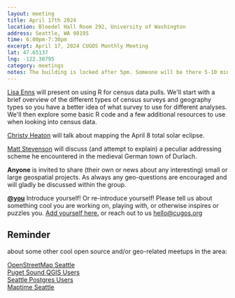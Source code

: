 ```yaml
---
layout: meeting
title: April 17th 2024
location: Bloedel Hall Room 292, University of Washington
address: Seattle, WA 98195
time: 6:00pm-7:30pm
excerpt: April 17, 2024 CUGOS Monthly Meeting
lat: 47.65137
lng: -122.30795
category: meetings
notes: The building is locked after 5pm. Someone will be there 5-10 minutes until 6pm to let us in. If you see nobody around and can't access, call the phone number posted at the door to be let it. We will adjourn to the College Inn Pub for a happy hour after the meeting!
---
```


[Lisa Enns](https://www.ennsanalytics.com/) will present on using R for census data pulls. We'll start with a brief overview of the different types of census surveys and geography types so you have a better idea of what survey to use for different analyses. We'll then explore some basic R code and a few additional resources to use when looking into census data.

[Christy Heaton](https://christyheaton.github.io/) will talk about mapping the April 8 total solar eclipse.

[Matt Stevenson](https://coregis.net) will discuss (and attempt to explain) a peculiar addressing scheme he encountered in the medieval German town of Durlach.

**Anyone** is invited to share (their own or news about any interesting) small or large geospatial projects. As always any geo-questions are encouraged and will gladly be discussed within the group.

**[@you](http://cugos.org/people/)** Introduce yourself! Or re-introduce yourself! Please tell us about something cool you are working on, playing with, or otherwise inspires or puzzles you. [Add yourself here.](https://github.com/cugos/cugos.github.com/blob/main/meetings/_posts/2024-4-17-cugos_monthly.md) or reach out to us hello@cugos.org

## Reminder 
about some other cool open source and/or geo-related meetups in the area:

[OpenStreetMap Seattle](https://www.meetup.com/OpenStreetMap-Seattle/)  
[Puget Sound QGIS Users](https://www.meetup.com/Puget-Sound-QGIS-Users-Group/)  
[Seattle Postgres Users](https://www.meetup.com/Seattle-Postgres/)  
[Maptime Seattle](https://www.meetup.com/MaptimeSEA/)
